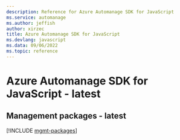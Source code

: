 ```yaml
---
description: Reference for Azure Automanage SDK for JavaScript
ms.service: automanage
ms.author: jeffish
author: xirzec
title: Azure Automanage SDK for JavaScript
ms.devlang: javascript
ms.data: 09/06/2022
ms.topic: reference
---
```

# Azure Automanage SDK for JavaScript - latest

## Management packages - latest
[!INCLUDE [mgmt-packages](automanage-mgmt-index.md)]